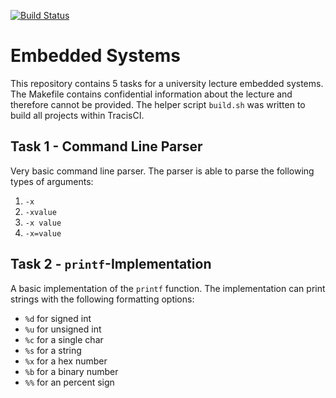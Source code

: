[![Build Status](https://travis-ci.org/desyon/EmbeddedSystems.svg?branch=master)](https://travis-ci.org/desyon/EmbeddedSystems)
# Embedded Systems

This repository contains 5 tasks for a university lecture embedded systems. The Makefile contains
confidential information about the lecture and therefore cannot be provided. The helper script
`build.sh` was written to build all projects within TracisCI.

## Task 1 - Command Line Parser

Very basic command line parser. The parser is able to parse the following types of arguments:

1. `-x`
2. `-xvalue`
3. `-x value`
4. `-x=value`

## Task 2 - `printf`-Implementation

A basic implementation of the `printf` function. The implementation can print strings with the following formatting options:

- `%d` for signed int
- `%u` for unsigned int
- `%c` for a single char
- `%s` for a string
- `%x` for a hex number
- `%b` for a binary number
- `%%` for an percent sign
